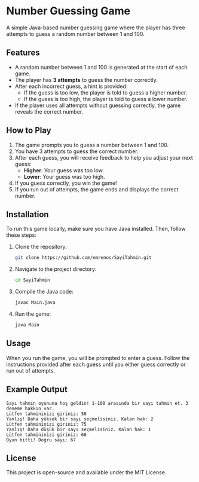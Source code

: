 # Number Guessing Game

A simple Java-based number guessing game where the player has three attempts to guess a random number between 1 and 100.

## Features
- A random number between 1 and 100 is generated at the start of each game.
- The player has **3 attempts** to guess the number correctly.
- After each incorrect guess, a hint is provided:
  - If the guess is too low, the player is told to guess a higher number.
  - If the guess is too high, the player is told to guess a lower number.
- If the player uses all attempts without guessing correctly, the game reveals the correct number.

## How to Play
1. The game prompts you to guess a number between 1 and 100.
2. You have 3 attempts to guess the correct number.
3. After each guess, you will receive feedback to help you adjust your next guess:
   - **Higher**: Your guess was too low.
   - **Lower**: Your guess was too high.
4. If you guess correctly, you win the game!
5. If you run out of attempts, the game ends and displays the correct number.

## Installation
To run this game locally, make sure you have Java installed. Then, follow these steps:

1. Clone the repository:
    ```bash
    git clone https://github.com/emrenos/SayiTahmin.git
    ```

2. Navigate to the project directory:
    ```bash
    cd SayiTahmin
    ```

3. Compile the Java code:
    ```bash
    javac Main.java
    ```

4. Run the game:
    ```bash
    java Main
    ```

## Usage
When you run the game, you will be prompted to enter a guess. Follow the instructions provided after each guess until you either guess correctly or run out of attempts.

## Example Output
```
Sayı tahmin oyununa hoş geldin! 1-100 arasında bir sayı tahmin et. 3 deneme hakkın var.
Lütfen tahmininizi giriniz: 50
Yanlış! Daha yüksek bir sayı seçmelisiniz. Kalan hak: 2
Lütfen tahmininizi giriniz: 75
Yanlış! Daha düşük bir sayı seçmelisiniz. Kalan hak: 1
Lütfen tahmininizi giriniz: 60
Oyun bitti! Doğru sayı: 67
```

## License
This project is open-source and available under the MIT License.
